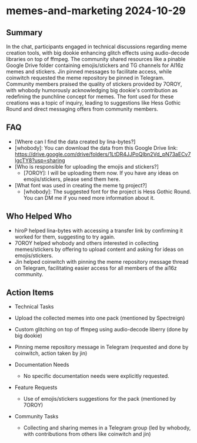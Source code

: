 # memes-and-marketing 2024-10-29

## Summary

In the chat, participants engaged in technical discussions regarding meme creation tools, with big dookie enhancing
glitch effects using audio-decode libraries on top of ffmpeg. The community shared resources like a pinable Google Drive
folder containing emojis/stickers and TG channels for AI16z memes and stickers. Jin pinned messages to facilitate
access, while coinwitch requested the meme repository be pinned in Telegram. Community members praised the quality of
stickers provided by 7OROY, with whobody humorously acknowledging big dookie's contribution as redefining the punchline
concept for memes. The font used for these creations was a topic of inquiry, leading to suggestions like Hess Gothic
Round and direct messaging offers from community members.

## FAQ

- [Where can I find the data created by lina-bytes?]
- [whobody]: You can download the data from this Google Drive
  link: https://drive.google.com/drive/folders/1LtDR4JJPoQIbn2Vd_pN73aECv7lgcTY8?usp=sharing
- [Who is responsible for uploading the emojis and stickers?]
    - [7OROY]: I will be uploading them now. If you have any ideas on emojis/stickers, please send them here.
- [What font was used in creating the meme tg project?]
    - [whobody]: The suggested font for the project is Hess Gothic Round. You can DM me if you need more information
      about it.

## Who Helped Who

- hiroP helped lina-bytes with accessing a transfer link by confirming it worked for them, suggesting to try again.
- 7OROY helped whobody and others interested in collecting memes/stickers by offering to upload content and asking for ideas on emojis/stickers.
- Jin helped coinwitch with pinning the meme repository message thread on Telegram, facilitating easier access for all members of the ai16z community.

## Action Items

- Technical Tasks
- Upload the collected memes into one pack (mentioned by Spectreign)
- Custom glitching on top of ffmpeg using audio-decode liberry (done by big dookie)
- Pinning meme repository message in Telegram (requested and done by coinwitch, action taken by jin)

- Documentation Needs

    - No specific documentation needs were explicitly requested.

- Feature Requests

    - Use of emojis/stickers suggestions for the pack (mentioned by 7OROY)

- Community Tasks
    - Collecting and sharing memes in a Telegram group (led by whobody, with contributions from others like coinwitch
      and jin)
